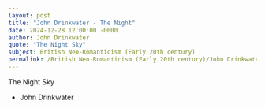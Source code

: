 ```yaml
---
layout: post
title: "John Drinkwater - The Night"
date: 2024-12-28 12:00:00 -0000
author: John Drinkwater
quote: "The Night Sky"
subject: British Neo-Romanticism (Early 20th century)
permalink: /British Neo-Romanticism (Early 20th century)/John Drinkwater/John Drinkwater - The Night
---
```


The Night Sky

- John Drinkwater
